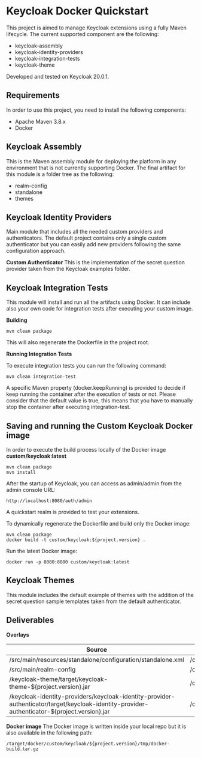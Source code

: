 # Keycloak Docker Quickstart
This project is aimed to manage Keycloak extensions using a fully Maven lifecycle.
The current supported component are the following:

*  keycloak-assembly
*  keycloak-identity-providers
*  keycloak-integration-tests
*  keycloak-theme

Developed and tested on Keycloak 20.0.1.

## Requirements
In order to use this project, you need to install the following components:

* Apache Maven 3.8.x
* Docker


## Keycloak Assembly
This is the Maven assembly module for deploying the platform in any environment that is not currently supporting Docker.
The final artifact for this module is a folder tree as the following:

* realm-config
* standalone
* themes

## Keycloak Identity Providers
Main module that includes all the needed custom providers and authenticators.
The default project contains only a single custom authenticator but you can easily add new providers following the same configuration approach.

**Custom Authenticator**
This is the implementation of the secret question provider taken from the Keycloak examples folder.

## Keycloak Integration Tests
This module will install and run all the artifacts using Docker.
It can include also your own code for integration tests after executing your custom image.

**Building**
```
mvn clean package
```

This will also regenerate the Dockerfile in the project root.

**Running Integration Tests**

To execute integration tests you can run the following command:

```
mvn clean integration-test
```

A specific Maven property (docker.keepRunning) is provided to decide if keep running the container after the execution of tests or not.
Please consider that the default value is true, this means that you have to manually stop the container after executing integration-test.


## Saving and running the Custom Keycloak Docker image
In order to execute the build process locally of the Docker image **custom/keycloak:latest**
```
mvn clean package
mvn install
```

After the startup of Keycloak, you can access as admin/admin from the admin console URL:
```
http://localhost:8080/auth/admin
```

A quickstart realm is provided to test your extensions.

To dynamically regenerate the Dockerfile and build only the Docker image:
```
mvn clean package
docker build -t custom/keycloak:${project.version} .
```

Run the latest Docker image:

```
docker run -p 8080:8080 custom/keycloak:latest
```

## Keycloak Themes
This module includes the default example of themes with the addition of the secret question sample templates taken from the default authenticator.

## Deliverables

**Overlays**

| Source | Target deployment | Artifact |
| -------- | -------- | -------- |
| /src/main/resources/standalone/configuration/standalone.xml | /opt/jboss/keycloak/standalone/configuration/standalone.xml | XML |
| /src/main/realm-config | /opt/jboss/keycloak/realm-config | Folder |
| /keycloak-theme/target/keycloak-theme-${project.version}.jar | /opt/jboss/keycloak/standalone/deployments | JAR |
| /keycloak-identity-providers/keycloak-identity-provider-authenticator/target/keycloak-identity-provider-authenticator-${project.version}.jar | /opt/jboss/keycloak/standalone/deployments | JAR |

**Docker image**
The Docker image is written inside your local repo but it is also available in the following path:

```
/target/docker/custom/keycloak/${project.version}/tmp/docker-build.tar.gz
```
